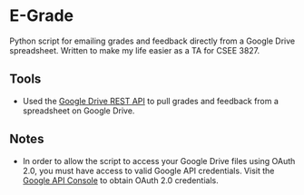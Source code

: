 E-Grade
=======

Python script for emailing grades and feedback directly from a Google Drive spreadsheet. Written to make my life easier as a TA for CSEE 3827.

## Tools

* Used the [Google Drive REST API][gdrive-api] to pull grades and feedback from a spreadsheet on Google Drive.

## Notes

* In order to allow the script to access your Google Drive files using OAuth 2.0, you must have access to valid Google API credentials. Visit the [Google API Console][gapi-console] to obtain OAuth 2.0 credentials.

[gapi-console]: https://console.developers.google.com
[gdrive-api]: https://developers.google.com/drive/